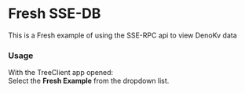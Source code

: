 # Fresh SSE-DB 

This is a Fresh example of using the SSE-RPC api to view DenoKv data

### Usage
With the TreeClient app opened:  
Select the **Fresh Example** from the dropdown list.